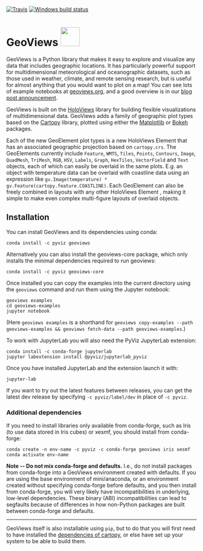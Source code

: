 [![Travis](https://api.travis-ci.org/pyviz/geoviews.svg?branch=master)](https://travis-ci.org/pyviz/geoviews)
[![Windows build status](https://ci.appveyor.com/api/projects/status/4yl8w4kie2m0xu1q/branch/master?svg=true)](https://ci.appveyor.com/project/pyviz/geoviews/branch/master)

<h1>
GeoViews <img src="/doc/_static/geoviews-logo.png" width="50" height="50">
</h1>

GeoViews is a Python library that makes it easy to explore and
visualize any data that includes geographic locations.  It has
particularly powerful support for multidimensional meteorological
and oceanographic datasets, such as those used in weather, climate,
and remote sensing research, but is useful for almost anything
that you would want to plot on a map!  You can see lots of example 
notebooks at [geoviews.org](https://geoviews.org), and a good 
overview is in our [blog post announcement](https://www.continuum.io/blog/developer-blog/introducing-geoviews).

GeoViews is built on the [HoloViews](https://holoviews.org) library for
building flexible visualizations of multidimensional data.  GeoViews
adds a family of geographic plot types based on the
[Cartopy](http://scitools.org.uk/cartopy) library, plotted using
either the [Matplotlib](http://matplotlib.org) or
[Bokeh](https://bokeh.pydata.org) packages.

Each of the new GeoElement plot types is a new HoloViews Element that
has an associated geographic projection based on ``cartopy.crs``. The
GeoElements currently include ``Feature``, ``WMTS``, ``Tiles``,
``Points``, ``Contours``, ``Image``, ``QuadMesh``, ``TriMesh``,
``RGB``, ``HSV``, ``Labels``, ``Graph``, ``HexTiles``, ``VectorField``
and ``Text`` objects, each of which can easily be overlaid in the same
plots. E.g. an object with temperature data can be overlaid with
coastline data using an expression like ``gv.Image(temperature) *
gv.Feature(cartopy.feature.COASTLINE)``. Each GeoElement can also be
freely combined in layouts with any other HoloViews Element , making
it simple to make even complex multi-figure layouts of overlaid
objects.

## Installation

You can install GeoViews and its dependencies using conda:
   
```
conda install -c pyviz geoviews
```

Alternatively you can also install the geoviews-core package, which
only installs the minimal dependencies required to run geoviews:

```
conda install -c pyviz geoviews-core
```

Once installed you can copy the examples into the current directory
using the ``geoviews`` command and run them using the Jupyter
notebook:

```
geoviews examples 
cd geoviews-examples
jupyter notebook
```

(Here `geoviews examples` is a shorthand for `geoviews copy-examples
--path geoviews-examples && geoviews fetch-data --path
geoviews-examples`.)

To work with JupyterLab you will also need the PyViz JupyterLab
extension:

```
conda install -c conda-forge jupyterlab
jupyter labextension install @pyviz/jupyterlab_pyviz
```

Once you have installed JupyterLab and the extension launch it with:

```
jupyter-lab
```

If you want to try out the latest features between releases, you can
get the latest dev release by specifying `-c pyviz/label/dev` in place
of `-c pyviz`.

### Additional dependencies

If you need to install libraries only available from conda-forge, such
as Iris (to use data stored in Iris cubes) or xesmf, you should
install from conda-forge:

```
conda create -n env-name -c pyviz -c conda-forge geoviews iris xesmf
conda activate env-name
```

**Note -- Do not mix conda-forge and defaults.** I.e., do not install
packages from conda-forge into a GeoViews environment created with
defaults. If you are using the base environment of mini/anaconda, or
an environment created without specifying conda-forge before defaults,
and you then install from conda-forge, you will very likely have
incompatibilities in underlying, low-level dependencies. These binary
(ABI) incompatibilities can lead to segfaults because of differences
in how non-Python packages are built between conda-forge and defaults.

-----

GeoViews itself is also installable using `pip`, but to do that you
will first need to have installed the [dependencies of cartopy](http://scitools.org.uk/cartopy/docs/v0.15/installing.html#requirements),
or else have set up your system to be able to build them.
